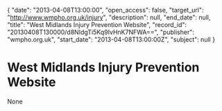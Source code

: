 {
  "date": "2013-04-08T13:00:00", 
  "open_access": false, 
  "target_url": "http://www.wmpho.org.uk/injury", 
  "description": null, 
  "end_date": null, 
  "title": "West Midlands Injury Prevention Website", 
  "record_id": "20130408T130000/d8NIdgTi5Kq9IvHnK7NFWA==", 
  "publisher": "wmpho.org.uk", 
  "start_date": "2013-04-08T13:00:00Z", 
  "subject": null
}

# West Midlands Injury Prevention Website

None